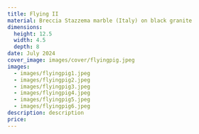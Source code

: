 ```yaml
---
title: Flying II
material: Breccia Stazzema marble (Italy) on black granite
dimensions:
  height: 12.5
  width: 4.5
  depth: 8
date: July 2024
cover_image: images/cover/flyingpig.jpeg
images:
  - images/flyingpig1.jpeg
  - images/flyingpig2.jpeg
  - images/flyingpig3.jpeg
  - images/flyingpig4.jpeg
  - images/flyingpig5.jpeg
  - images/flyingpig6.jpeg
description: description
price: 
---
```

